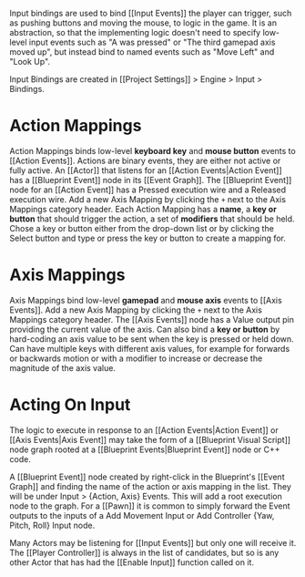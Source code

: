 Input bindings are used to bind [[Input Events]] the player can trigger, such as pushing buttons and moving the mouse, to logic in the game.
It is an abstraction, so that the implementing logic doesn't need to specify low-level input events such as "A was pressed" or "The third gamepad axis moved up", but instead bind to named events such as "Move Left" and "Look Up".

Input Bindings are created in [[Project Settings]] > Engine > Input > Bindings.

# Action Mappings
Action Mappings binds low-level **keyboard key** and **mouse button** events to [[Action Events]].
Actions are binary events, they are either not active or fully active.
An [[Actor]] that listens for an [[Action Events|Action Event]] has a [[Blueprint Event]] node in its [[Event Graph]].
The [[Blueprint Event]] node for an [[Action Event]] has a Pressed execution wire and a Released execution wire.
Add a new Axis Mapping by clicking the `+` next to the Axis Mappings category header.
Each Action Mapping has a **name**, a **key or button** that should trigger the action, a set of **modifiers** that should be held.
Chose a key or button either from the drop-down list or by clicking the Select button and type or press the key or button to create a mapping for.

# Axis Mappings
Axis Mappings bind low-level **gamepad** and **mouse axis** events to [[Axis Events]].
Add a new Axis Mapping by clicking the `+` next to the Axis Mappings category header.
The [[Axis Events]] node has a Value output pin providing the current value of the axis.
Can also bind a **key or button** by hard-coding an axis value to be sent when the key is pressed or held down.
Can have multiple keys with different axis values, for example for forwards or backwards motion or with a modifier to increase or decrease the magnitude of the axis value.

# Acting On Input
The logic to execute in response to an [[Action Events|Action Event]] or [[Axis Events|Axis Event]]  may take the form of a [[Blueprint Visual Script]] node graph rooted at a [[Blueprint Events|Blueprint Event]] node or C++ code.

A [[Blueprint Event]] node created by right-click in the Blueprint's [[Event Graph]] and finding the name of the action or axis mapping in the list.
They will be under Input > {Action, Axis} Events.
This will add a root execution node to the graph.
For a [[Pawn]] it is common to simply forward the Event outputs to the inputs of a Add Movement Input or Add Controller {Yaw, Pitch, Roll} Input node.

Many Actors may be listening for [[Input Events]] but only one will receive it.
The [[Player Controller]] is always in the list of candidates, but so is any other Actor that has had the [[Enable Input]] function called on it.
